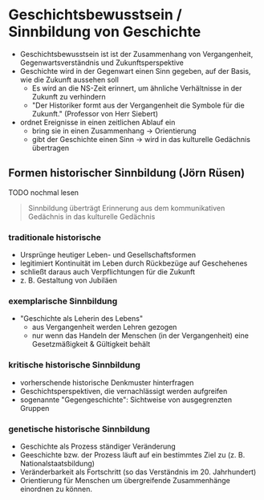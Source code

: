 # Geschichtsbewusstsein / Sinnbildung von Geschichte

- Geschichtsbewusstsein ist ist der Zusammenhang von Vergangenheit, Gegenwartsverständnis und Zukunftsperspektive
- Geschichte wird in der Gegenwart einen Sinn gegeben, auf der Basis, wie die Zukunft aussehen soll
  - Es wird an die NS-Zeit erinnert, um ähnliche Verhältnisse in der Zukunft zu verhindern
  - "Der Historiker formt aus der Vergangenheit die Symbole für die Zukunft." (Professor von Herr Siebert)
- ordnet Ereignisse in einen zeitlichen Ablauf ein
  - bring sie in einen Zusammenhang -> Orientierung
  - gibt der Geschichte einen Sinn -> wird in das kulturelle Gedächnis übertragen

## Formen historischer Sinnbildung (Jörn Rüsen)

TODO nochmal lesen

> Sinnbildung überträgt Erinnerung aus dem kommunikativen Gedächnis in das kulturelle Gedächnis

### traditionale historische 

- Ursprünge heutiger Leben- und Gesellschaftsformen
- legitimiert Kontinuität im Leben durch Rückbezüge auf Geschehenes
- schließt daraus auch Verpflichtungen für die Zukunft
- z. B. Gestaltung von Jubiläen

### exemplarische Sinnbildung

- "Geschichte als Leherin des Lebens"
  - aus Vergangenheit werden Lehren gezogen
  - nur wenn das Handeln der Menschen (in der Vergangenheit) eine Gesetzmäßigkeit & Gültigkeit behält

### kritische historische Sinnbildung

- vorherschende historische Denkmuster hinterfragen
- Geschichtsperspektiven, die vernachlässigt werden aufgreifen
- sogenannte "Gegengeschichte": Sichtweise von ausgegrenzten Gruppen

### genetische historische Sinnbildung

- Geschichte als Prozess ständiger Veränderung
- Geeschichte bzw. der Prozess läuft auf ein bestimmtes Ziel zu (z. B. Nationalstaatsbildung)
- Veränderbarkeit als Fortschritt (so das Verständnis im 20. Jahrhundert)
- Orientierung für Menschen um übergreifende Zusammenhänge einordnen zu können.
